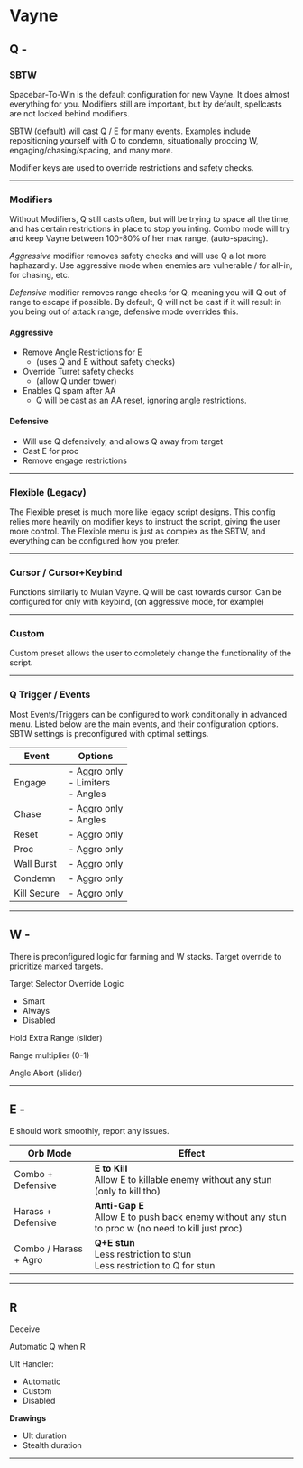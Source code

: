 # Vayne

## Q -

### SBTW

Spacebar-To-Win is the default configuration for new Vayne. It does almost everything for you.
Modifiers still are important, but by default, spellcasts are not locked behind modifiers.

SBTW (default) will cast Q / E for many events.  Examples include repositioning yourself with Q to condemn, situationally proccing W, engaging/chasing/spacing, and many more.

Modifier keys are used to override restrictions and safety checks.

---

### Modifiers

Without Modifiers, Q still casts often, but will be trying to space all the time, and has certain restrictions in place to stop you inting.
Combo mode will try and keep Vayne between 100-80% of her max range, (auto-spacing).

*Aggressive* modifier removes safety checks and will use Q a lot more haphazardly. Use aggressive mode when enemies are vulnerable / for all-in, for chasing, etc.

*Defensive* modifier removes range checks for Q, meaning you will Q out of range to escape if possible. 
By default, Q will not be cast if it will result in you being out of attack range, defensive mode overrides this.

#### **Aggressive**

- Remove Angle Restrictions for E
  - (uses Q and E without safety checks)
- Override Turret safety checks 
  - (allow Q under tower)
- Enables Q spam after AA
  - Q will be cast as an AA reset, ignoring angle restrictions.

#### **Defensive**

- Will use Q defensively, and allows Q away from target
- Cast E for proc
- Remove engage restrictions

---

### Flexible (Legacy)

The Flexible preset is much more like legacy script designs. This config relies more heavily on modifier keys to instruct the script, giving the user more control. The Flexible menu is just as complex as the SBTW, and everything can be configured how you prefer.

---

### Cursor / Cursor+Keybind
Functions similarly to Mulan Vayne. Q will be cast towards cursor. Can be configured for only with keybind, (on aggressive mode, for example)

---

### Custom

Custom preset allows the user to completely change the functionality of the script. 

---

### Q Trigger / Events

Most Events/Triggers can be configured to work conditionally in advanced menu.
Listed below are the main events, and their configuration options. SBTW settings is preconfigured with optimal settings.

| Event       | Options                                 |
|-------------|-----------------------------------------|
| Engage      | - Aggro only<br>- Limiters <br>- Angles |
| Chase       | - Aggro only<br>- Angles                |
| Reset       | - Aggro only                            |
| Proc        | - Aggro only                            |
| Wall Burst  | - Aggro only                            |
| Condemn     | - Aggro only                            |
| Kill Secure | - Aggro only                            |

---

## W -

There is preconfigured logic for farming and W stacks.
Target override to prioritize marked targets.

Target Selector Override Logic
- Smart
- Always
- Disabled

Hold Extra Range (slider)

Range multiplier (0-1)

Angle Abort (slider)

---

## E -

E should work smoothly, report any issues.

| Orb Mode              | Effect                                                       |
|-----------------------|--------------------------------------------------------------|
| Combo + Defensive     | **E to Kill**<br>Allow E to killable enemy without any stun (only to kill tho) |
| Harass + Defensive    | **Anti-Gap E**<br>Allow E to push back enemy without any stun to proc w (no need to kill just proc) |
| Combo / Harass + Agro | **Q+E stun**<br>Less restriction to stun <br>Less restriction to Q for stun |

---

## R

Deceive

Automatic Q when R

Ult Handler:
- Automatic
- Custom
- Disabled

**Drawings**
- Ult duration
- Stealth duration

---
